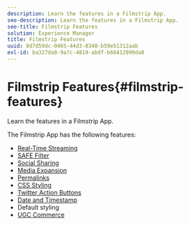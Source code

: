 ```yaml
---
description: Learn the features in a Filmstrip App.
seo-description: Learn the features in a Filmstrip App.
seo-title: Filmstrip Features
solution: Experience Manager
title: Filmstrip Features
uuid: 0d7d59dc-0465-44d3-8348-b59e51312aab
exl-id: ba327da8-9a7c-4819-abdf-b66412999da0
---
```

# Filmstrip Features{#filmstrip-features}

Learn the features in a Filmstrip App.

The Filmstrip App has the following features:

* [Real-Time Streaming](/help/using/c-features-livefyre/c-content-behavior-features/c-content-behavior-features.md#section_emd_syl_d1b)
* [SAFE Filter](/help/using/c-features-livefyre/c-about-moderation/c-moderation.md#c_moderation) 
* [Social Sharing](/help/using/c-features-livefyre/c-social-sharing/c-social-sharing.md#c_social_sharing)
* [Media Expansion](/help/using/c-features-livefyre/c-enagement-features.md#section_pmq_ycm_d1b)
* [Permalinks](/help/using/c-features-livefyre/c-content-collection-tags/c-permalinks.md#c_permalinks)
* [CSS Styling](/help/using/c-features-livefyre/c-styling-features/c-css-styling-branding.md#c_css_styling_branding)
* [Twitter Action Buttons](/help/using/c-features-livefyre/c-enagement-features.md#section_uzm_ldm_d1b) 
* [Date and Timestamp](/help/using/c-features-livefyre/c-styling-features/c-date-and-timestamp.md#c_date_and_timestamp)
* Default styling
* [UGC Commerce](/help/using/c-features-livefyre/c-ugc-commerce.md#c_ugc_commerce)
